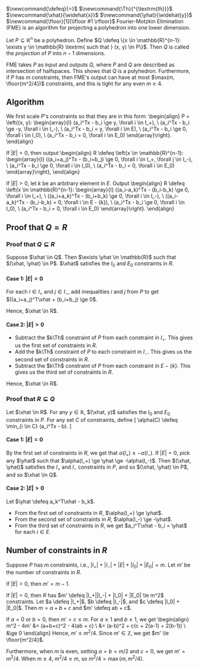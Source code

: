 <span class="invisible">
$\newcommand{\defeq}{=}$
$\newcommand{\Th}{^{\textrm{th}}}$
$\newcommand{\xhat}{\widehat{x}}$
$\newcommand{\yhat}{\widehat{y}}$
$\newcommand{\floor}[1]{\lfloor #1 \rfloor}$
</span>
Fourier-Motzkin Elimination (FME) is an algorithm for projecting a polyhedron into one lower dimension.

Let $P \subseteq \mathbb{R}^n$ be a polyhedron.
Define $Q \defeq \{x \in \mathbb{R}^{n-1}: \exists y \in \mathbb{R} \textrm{ such that } (x, y) \in P\}$.
Then $Q$ is called the *projection* of $P$ into $n-1$ dimensions.

FME takes $P$ as input and outputs $Q$, where $P$ and $Q$ are described as intersection of halfspaces.
This shows that $Q$ is a polyhedron.
Furthermore, if $P$ has $m$ constraints, then FME's output
can have at most $\max(m, \floor{m^2/4})$ constraints,
and this is tight for any even $m \ge 4$.

## Algorithm

We first scale $P$'s constraints so that they are in this form:
\begin{align}
P = \left\{(x, y): \begin{array}{l}
    (a_i^Tx - b_i \ge y, \forall i \in I_+),
\\  (a_i^Tx - b_i \ge -y, \forall i \in I_-),
\\  (a_i^Tx - b_i = y, \forall i \in E),
\\  (a_i^Tx - b_i \ge 0, \forall i \in I_0),
\\  (a_i^Tx - b_i = 0, \forall i \in E_0)
\end{array}\right\}.
\end{align}

If $|E| = 0$, then output
\begin{align}
R \defeq \left\{x \in \mathbb{R}^{n-1}: \begin{array}{l}
    ((a_i+a_j)^Tx - (b_i+b_j) \ge 0, \forall i \in I_+, \forall j \in I_-),
\\  (a_i^Tx - b_i \ge 0, \forall i \in I_0),
\\  (a_i^Tx - b_i = 0, \forall i \in E_0)
\end{array}\right\},
\end{align}

If $|E| > 0$, let $k$ be an arbitrary element in $E$. Output
\begin{align}
R \defeq \left\{x \in \mathbb{R}^{n-1}: \begin{array}{l}
    ((a_i-a_k)^Tx - (b_i-b_k) \ge 0, \forall i \in I_+),
\\  ((a_i+a_k)^Tx - (b_i+b_k) \ge 0, \forall i \in I_-),
\\  ((a_i-a_k)^Tx - (b_i-b_k) = 0, \forall i \in E - \{k\}),
\\  (a_i^Tx - b_i \ge 0, \forall i \in I_0),
\\  (a_i^Tx - b_i = 0, \forall i \in E_0)
\end{array}\right\}.
\end{align}

## Proof that $Q = R$

### Proof that $Q \subseteq R$

Suppose $\xhat \in Q$. Then $\exists \yhat \in \mathbb{R}$ such that $(\xhat, \yhat) \in P$.
$\xhat$ satisfies the $I_0$ and $E_0$ constraints in $R$.

#### Case 1: $|E| = 0$

For each $i \in I_+$ and $j \in I_-$, add inequalities $i$ and $j$ from $P$ to get
$((a_i+a_j)^T\xhat + (b_i+b_j) \ge 0$.

Hence, $\xhat \in R$.

#### Case 2: $|E| > 0$

* Subtract the $k\Th$ constraint of $P$ from each constraint in $I_+$.
This gives us the first set of constraints in $R$.
* Add the $k\Th$ constraint of $P$ to each constraint in $I_-$.
This gives us the second set of constraints in $R$.
* Subtract the $k\Th$ constraint of $P$ from each constraint in $E - \{k\}$.
This gives us the third set of constraints in $R$.

Hence, $\xhat \in R$.

### Proof that $R \subseteq Q$

Let $\xhat \in R$. For any $y \in \mathbb{R}$,
$(\xhat, y)$ satisfies the $I_0$ and $E_0$ constraints in $P$.
For any set $C$ of constraints, define
\[ \alpha(C) \defeq \min_{i \in C} (a_i^Tx - b). \]

#### Case 1: $|E| = 0$

By the first set of constraints in $R$, we get that $\alpha(I_+) \ge -\alpha(I_-)$.
If $|E| = 0$, pick any $\yhat$ such that $\alpha(I_+) \ge \yhat \ge -\alpha(I_-)$.
Then $(\xhat, \yhat)$ satisfies the $I_+$ and $I_-$ constraints in $P$,
and so $(\xhat, \yhat) \in P$, and so $\xhat \in Q$.

#### Case 2: $|E| > 0$

Let $\yhat \defeq a_k^T\xhat - b_k$.

* From the first set of constraints in $R$, $\alpha(I_+) \ge \yhat$.
* From the second set of constraints in $R$, $\alpha(I_-) \ge -\yhat$.
* From the third set of constraints in $R$, we get $a_i^T\xhat - b_i = \yhat$ for each $i \in E$.

## Number of constraints in $R$

Suppose $P$ has $m$ constraints, i.e., $|I_+| + |I_-| + |E| + |I_0| + |E_0| = m$.
Let $m'$ be the number of constraints in $R$.

If $|E| > 0$, then $m' = m-1$.

If $|E| = 0$, then $R$ has $m' \defeq |I_+||I_-| + |I_0| + |E_0| \le m^2$ constraints.
Let $a \defeq |I_+|$, $b \defeq |I_-|$, and $c \defeq |I_0| + |E_0|$.
Then $m = a + b + c$ and $m' \defeq ab + c$.

If $a = 0$ or $b = 0$, then $m' = c \le m$. For $a \ge 1$ and $b \ge 1$, we get
\begin{align}
m^2 - 4m' &= (a+b+c)^2 - 4(ab + c)
\\ &= (a-b)^2 + c(c + 2(a-1) + 2(b-1))
\\ &\ge 0
\end{align}
Hence, $m' \le m^2/4$. Since $m' \in \mathbb{Z}$, we get $m' \le \floor{m^2/4}$.

Furthermore, when $m$ is even, setting $a = b = m/2$ and $c = 0$, we get $m' = m^2/4$.
When $m \ge 4$, $m^2/4 \ge m$, so $m^2/4 = \max(m, m^2/4)$.
